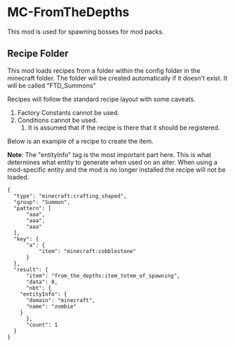 # MC-FromTheDepths
This mod is used for spawning bosses for mod packs.

## Recipe Folder
This mod loads recipes from a folder within the config folder in the minecraft folder.
The folder will be created automatically if it doesn't exist.
It will be called "FTD_Summons"

Recipes will follow the standard recipe layout with some caveats.

1. Factory Constants cannot be used.
1. Conditions cannot be used.
    1. It is assumed that if the recipe is there that it should be registered.
    
Below is an example of a recipe to create the item.

**Note**: The "entityInfo" tag is the most important part here. This is what determines what entity to generate when used on an alter. When using a mod-specific entity and the mod is no longer installed the recipe will not be loaded.

    {
      "type": "minecraft:crafting_shaped",
      "group": "Summon",
      "pattern": [
          "aaa",
          "aaa",
          "aaa"
      ],
      "key": {
          "a": {
              "item": "minecraft:cobblestone"
          }
      },
      "result": {
          "item": "from_the_depths:item_totem_of_spawning",
          "data": 0,
          "nbt": {
        "entityInfo": {
          "domain": "minecraft",
          "name": "zombie"
        }
          },
          "count": 1
      }
    }
